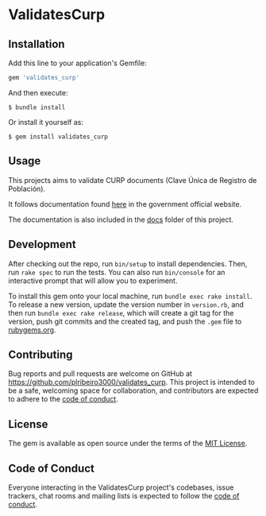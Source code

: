 # ValidatesCurp

## Installation

Add this line to your application's Gemfile:

```ruby
gem 'validates_curp'
```

And then execute:

    $ bundle install

Or install it yourself as:

    $ gem install validates_curp

## Usage

This projects aims to validate CURP documents (Clave Única de Registro de Población).

It follows documentation found [here](http://www.ordenjuridico.gob.mx/Federal/PE/APF/APC/SEGOB/Instructivos/InstructivoNormativo.pdf) in the government official  website.

The documentation is also included in the [docs](https://github.com/plribeiro3000/validates_curp/tree/master/docs) folder of this project.

## Development

After checking out the repo, run `bin/setup` to install dependencies. Then, run `rake spec` to run the tests. You can also run `bin/console` for an interactive prompt that will allow you to experiment.

To install this gem onto your local machine, run `bundle exec rake install`. To release a new version, update the version number in `version.rb`, and then run `bundle exec rake release`, which will create a git tag for the version, push git commits and the created tag, and push the `.gem` file to [rubygems.org](https://rubygems.org).

## Contributing

Bug reports and pull requests are welcome on GitHub at https://github.com/plribeiro3000/validates_curp. This project is intended to be a safe, welcoming space for collaboration, and contributors are expected to adhere to the [code of conduct](https://github.com/[USERNAME]/validates_curp/blob/master/CODE_OF_CONDUCT.md).

## License

The gem is available as open source under the terms of the [MIT License](https://opensource.org/licenses/MIT).

## Code of Conduct

Everyone interacting in the ValidatesCurp project's codebases, issue trackers, chat rooms and mailing lists is expected to follow the [code of conduct](https://github.com/[USERNAME]/validates_curp/blob/master/CODE_OF_CONDUCT.md).
